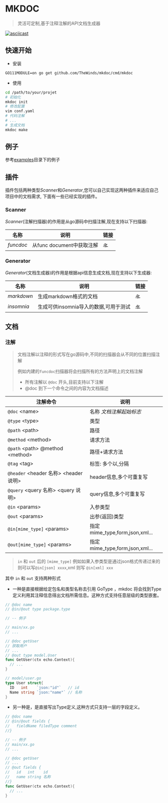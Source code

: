 # MKDOC
> 灵活可定制,基于注释注解的API文档生成器

[![asciicast](https://asciinema.org/a/fIDwADlE8X1MtCCSNb8bUJPte.svg)](https://asciinema.org/a/fIDwADlE8X1MtCCSNb8bUJPte)

## 快速开始

- 安装

```shell
GO111MODULE=on go get github.com/TheWinds/mkdoc/cmd/mkdoc
```

- 使用

```bash
cd /path/to/your/projet
# 初始化
mkdoc init
# 修改配置
vim conf.yaml
# 代码注解
# ...
# 生成文档
mkdoc make
```

## 例子
参考[examples](https://github.com/TheWinds/mkdoc/tree/master/_examples)目录下的例子

## 插件
插件包括两种类型*Scanner*和*Generator*,您可以自己实现这两种插件来适应自己项目中的文档需求,
下面有一些已经实现的插件。
### Scanner

*Scanner*(注解扫描器)的作用是从go源码中扫描注解,现在支持以下扫描器:

| 名称    | 说明                      | 链接                                                         |
| ------- | ------------------------- | ------------------------------------------------------------ |
| *funcdoc* | 从func document中获取注解 | [🛸](https://github.com/TheWinds/mkdoc/tree/master/scanners/funcdoc) |



### Generator

*Generator*(文档生成器)的作用是根据api信息生成文档,现在支持以下生成器:

| 名称     | 说明                                  | 链接                                  |
| -------- | ------------------------------------- | --------------------------------------- |
| *markdown* | 生成markdown格式的文档                | [🛸](https://github.com/TheWinds/mkdoc/tree/master/generators/markdown) |
| *insomnia* | 生成可供insomnia导入的数据,可用于测试 | [🛸](https://github.com/TheWinds/mkdoc/tree/master/generators/insomnia) |



## 文档

### 注解
> 文档注解以注释的形式写在go源码中,不同的扫描器会从不同的位置扫描注解
>
> 例如内建的`funcdoc`扫描器将会扫描所有的方法声明上的文档注解
>
> - 所有注解以 `@doc` 开头,目前支持以下注解
> - @doc 到下一个命令之间的内容为文档描述

| 注解命令 | 说明 |
| ----- | ----- |
|`@doc` <name\> |名称 *文档注解起始标志*|
|`@type` <type\>|类型|
|`@path` <path\>|路径|
|`@method` <method\>|请求方法|
|`@path`  <path\> @method <method\>|路径+请求方法|
|`@tag` <tag\>|标签: 多个以,分隔|
|`@header` <header 名称\> <header 说明\>|header信息,多个可重复写|
|`@query`  <query 名称\> <query 说明\>|query信息,多个可重复写|
|`@in` <params\>|入参类型|
|`@out` <params\>|出参(返回)类型|
|`@in[mime_type]`  <params\>|指定mime_type,form,json,xml...|
|`@out[mime_type]` <params\>|指定mime_type,form,json,xml...|

> `in` 和 `out` 后的 `[mime_type]` 例如如果入参类型是通过json格式传递过来的
则可以写`@in[json] xxxx`,xml 则写 `@in[xml] xxx` 

其中 `in` 和 `out` 支持两种形式

- 一种是直接根据给定包名和类型名称去引用 GoType ，mkdoc 将会找到Type定义利用其注释信息得出文档所需信息。这种方式支持任意层级的类型嵌套。

```go
// @doc name
// @in/@out type package.type

// -- 例子

// main/xx.go
// ...

// @doc getUser
// 获取用户
// ...
// @out type model.User
func GetUser(ctx echo.Context){
  // ...
}

// model/user.go
type User struct{
  ID   int    `json:"id"`   // id
  Name string `json:"name"` // 名称
}
```

- 另一种是，是直接写出Type定义,这种方式只支持一层的字段定义。

```go
// @doc name
// @in/@out fields {
//   fieldName filedType comment
//}

// -- 例子
// main/xx.go
// ...

// @doc getUser
// ...
// @out fields {
//   id   int    id
//   name string 名称
//}
func GetUser(ctx echo.Context){
  // ...
}
```
